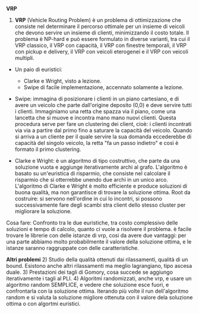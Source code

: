 **VRP**

1) **VRP** (Vehicle Routing Problem) è un problema di ottimizzazione che consiste nel determinare il percorso ottimale per un insieme di veicoli che devono servire un insieme di clienti, minimizzando il costo totale. Il problema è NP-hard e può essere formulato in diverse varianti, tra cui il VRP classico, il VRP con capacità, il VRP con finestre temporali, il VRP con pickup e delivery, il VRP con veicoli eterogenei e il VRP con veicoli multipli.

- Un paio di euristici:
  - Clarke e Wright, visto a lezione.
  - Swipe di facile implementazione, accennato solamente a lezione.
  
- Swipe: immagina di posizionare i clienti in un piano cartesiano, e di avere un veicolo che parte dall'origine deposito (0,0) e deve servire tutti i clienti. Immaginiamo una retta che spazza via il piano, come una lancetta che si muove e incontra mano mano nuovi clienti. 
  Questa procedura serve per fare un clustering dei client, cioè: i clienti incontrati via via a partire dal primo fino a saturare la capacità del veicolo. Quando si arriva a un cliente per il quale servire la sua domanda eccederebbe di capacità del singolo veicolo, la retta "fa un passo indietro" e così è formato il primo clustering. 
- Clarke e Wright: è un algoritmo di tipo costruttivo, che parte da una soluzione vuota e aggiunge iterativamente archi al grafo. L'algoritmo è basato su un'euristica di risparmio, che consiste nel calcolare il risparmio che si otterrebbe unendo due archi in un unico arco. L'algoritmo di Clarke e Wright è molto efficiente e produce soluzioni di buona qualità, ma non garantisce di trovare la soluzione ottima.
  Root da costruire: si servono nell'ordine in cui lo incontri, si possono successivamente fare degli scambi stra client dello stesso cluster per migliorare la soluzione.

Cosa fare: Confronto tra le due euristiche, tra costo complessivo delle soluzioni e tempo di calcolo, quanto ci vuole a risolvere il problema. 
è facile trovare le librerie con delle istanze di vrp, cosi da avere due vantaggi: per una parte abbiamo molto probabilmente il valore della soluzione ottima, e le istanze saranno raggruppate con delle caratteristiche. 

**Altri problemi**
2) Studio della qualità ottenuti dai rilassamenti, qualità di un bound. Esistono anche altri rilassamenti ma meglio lagrangiano, tipo ascesa duale.
3) Prestazioni dei tagli di Gomory, cosa succede se aggiungo iterativamente i tagli al PLI.
4) Algoritmi randomizzati, anche vrp, e usare un algoritmo random SEMPLICE, e vedere che soluzione esce fuori, e confrontarla con la soluzione ottima. Iterando più volte il run dell'algoritmo random e si valuta la soluzione migliore ottenuta con il valore dela soluzione ottima o con algortmi euristici.
